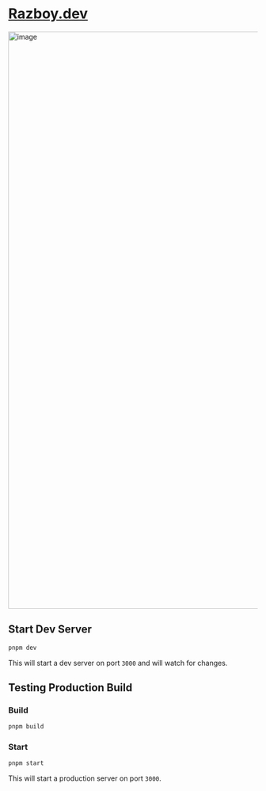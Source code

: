 # [Razboy.dev](https://razboy.dev/)

<img width="1165" alt="image" src="https://github.com/user-attachments/assets/2070af2c-f57a-4308-a5e4-a694ffca7dc6" />


## Start Dev Server

```bash
pnpm dev
```

This will start a dev server on port `3000` and will watch for changes.

## Testing Production Build

### Build

```bash
pnpm build
```

### Start

```bash
pnpm start
```

This will start a production server on port `3000`.

